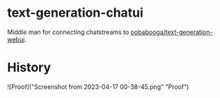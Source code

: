 # text-generation-chatui

Middle man for connecting chatstreams to [oobabooga/text-generation-webui](https://github.com/oobabooga/stable-diffusion-webui).

# History

![Proof]("Screenshot from 2023-04-17 00-38-45.png" "Proof")
